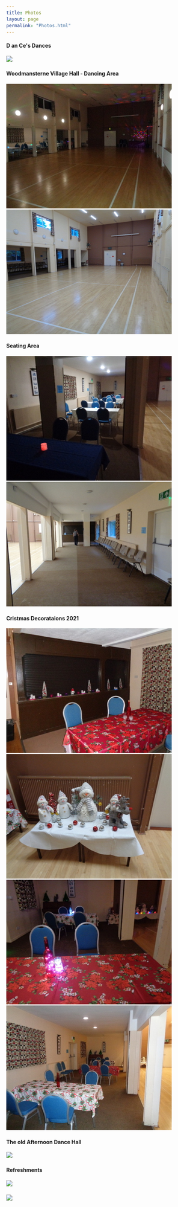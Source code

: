 ```yaml
---
title: Photos
layout: page
permalink: "Photos.html"
---
```

<article class="grid_12 grid_12 center-text">
  <h4>D an Ce's Dances</h4>
<img src="images/Lights_flashing.gif" class="padded-bottom"/>
</article>

<article class="grid_12 center-text">
<h4>Woodmansterne Village Hall - Dancing Area</h4>
 </article> 
 
 <article class="grid_6 center-text">
<img src="images/DSC04058c440.JPG" class="padded-bottom"/>
</article>

 <article class="grid_6 center-text">
<img src="images/WVH_Hall_from_door440.JPG" class="padded-bottom"/>
</article>

<article class="grid_12 center-text">
<h4>Seating Area</h4>
 </article> 
 
 <article class="grid_6 center-text">
  <img src="images/DSC04060c440.JPG" class="padded-bottom"/>
</article>

 <article class="grid_6 center-text">
  <img src="images/WVH_Seating_area440.JPG" class="padded-bottom"/>
</article>

<article class="grid_12 center-text padded bottom">
<h4>Cristmas Decorataions 2021</h4>
</article>

<article class="grid_6 center-text padded bottom">
<img src="images/Christmas_decorationsd.JPG" class="padded-bottom"/>
<img src="images/Christmas_decorations_2d.JPG" class="padded-bottom"/>
</article>

<article class="grid_6 center-text padded bottom">
  <img src="images/Christmas_tablesd.JPG" class="padded-bottom"/>
  <img src="images/Christmas_tables_2d.JPG" class="padded-bottom"/>
</article>


<article class="grid_12 Visible center-text">
<h4>The old Afternoon Dance Hall</h4>
<img src="images/HALL.jpg" class="padded-bottom"/>

<h4>Refreshments</h4>
<img src="images/D_and_Cs_004.jpg" class="padded-bottom"/>
<h4></h4>
<img src="images/2015_May_0111.jpg" class="padded-bottom"/>
</article>





